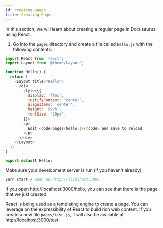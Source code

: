```yaml
---
id: creating-pages
title: Creating Pages
---
```


In this section, we will learn about creating a regular page in Docusaurus using React.

1. Go into the `pages` directory and create a file called `hello.js` with the following contents:

```js
import React from 'react';
import Layout from '@theme/Layout';

function Hello() {
  return (
    <Layout title="Hello">
      <div
        style={{
          display: 'flex',
          justifyContent: 'center',
          alignItems: 'center',
          height: '50vh',
          fontSize: '20px',
        }}>
        <p>
          Edit <code>pages/hello.js</code> and save to reload.
        </p>
      </div>
    </Layout>
  );
}

export default Hello;
```

Make sure your development server is run (if you haven't already)

```bash
yarn start # open up http://localhost:3000
```

If you open http://localhost:3000/hello, you can see that there is the page that we just created. 

React is being used as a templating engine to create a page. You can leverage on the expressibility of React to build rich web content. If you create a new file `pages/test.js`, it will also be available at http://localhost:3000/test
